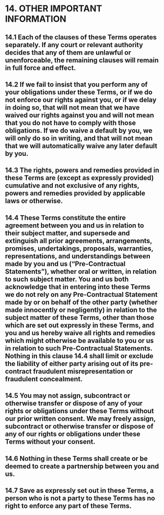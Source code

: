 # 14. OTHER IMPORTANT INFORMATION

## 14.1 Each of the clauses of these Terms operates separately. If any court or relevant authority decides that any of them are unlawful or unenforceable, the remaining clauses will remain in full force and effect.

## 14.2 If we fail to insist that you perform any of your obligations under these Terms, or if we do not enforce our rights against you, or if we delay in doing so, that will not mean that we have waived our rights against you and will not mean that you do not have to comply with those obligations. If we do waive a default by you, we will only do so in writing, and that will not mean that we will automatically waive any later default by you.

## 14.3 The rights, powers and remedies provided in these Terms are (except as expressly provided) cumulative and not exclusive of any rights, powers and remedies provided by applicable laws or otherwise.

## 14.4 These Terms constitute the entire agreement between you and us in relation to their subject matter, and supersede and extinguish all prior agreements, arrangements, promises, undertakings, proposals, warranties, representations, and understandings between made by you and us (“Pre-Contractual Statements”), whether oral or written, in relation to such subject matter. You and us both acknowledge that in entering into these Terms we do not rely on any Pre-Contractual Statement made by or on behalf of the other party (whether made innocently or negligently) in relation to the subject matter of these Terms, other than those which are set out expressly in these Terms, and you and us hereby waive all rights and remedies which might otherwise be available to you or us in relation to such Pre-Contractual Statements. Nothing in this clause 14.4 shall limit or exclude the liability of either party arising out of its pre-contract fraudulent misrepresentation or fraudulent concealment.

## 14.5 You may not assign, subcontract or otherwise transfer or dispose of any of your rights or obligations under these Terms without our prior written consent. We may freely assign, subcontract or otherwise transfer or dispose of any of our rights or obligations under these Terms without your consent.

## 14.6 Nothing in these Terms shall create or be deemed to create a partnership between you and us.

## 14.7 Save as expressly set out in these Terms, a person who is not a party to these Terms has no right to enforce any part of these Terms.
